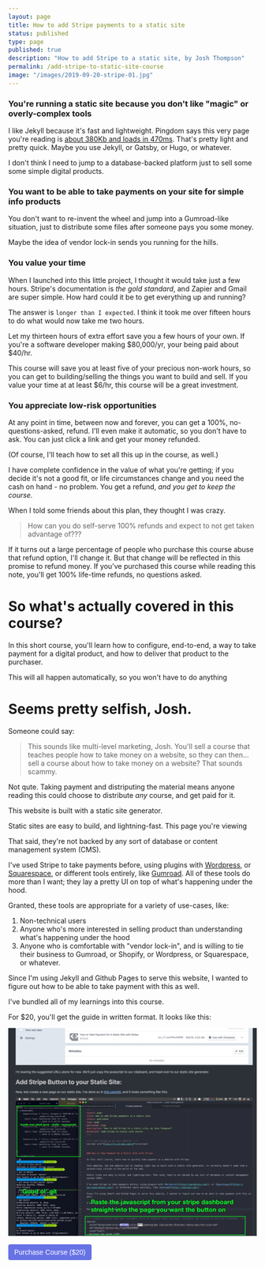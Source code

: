 ```yaml
---
layout: page
title: How to add Stripe payments to a static site
status: published
type: page
published: true
description: "How to add Stripe to a static site, by Josh Thompson"
permalink: /add-stripe-to-static-site-course
image: "/images/2019-09-20-stripe-01.jpg"
---
```


### You're running a static site because you don't like "magic" or overly-complex tools

I like Jekyll because it's fast and lightweight. Pingdom says this very page you're reading is [about 380Kb and loads in 470ms](https://tools.pingdom.com/#5b53cbf885c00000). That's pretty light and pretty quick.  Maybe you use Jekyll, or Gatsby, or Hugo, or whatever. 

I don't think I need to jump to a database-backed platform just to sell some some simple digital products. 

### You want to be able to take payments on your site for simple info products

You don't want to re-invent the wheel and jump into a Gumroad-like situation, just to distribute some files after someone pays you some money. 

Maybe the idea of vendor lock-in sends you running for the hills. 

### You value your time

When I launched into this little project, I thought it would take just a few hours. Stripe's documentation is _the gold standard_, and Zapier and Gmail are super simple. How hard could it be to get everything up and running?

The answer is `longer than I expected`. I think it took me over fifteen hours to do what would now take me two hours. 

Let my thirteen hours of extra effort save you a few hours of your own. If you're a software developer making $80,000/yr, your being paid about $40/hr. 

This course will save you at least five of your precious non-work hours, so you can get to building/selling the things you want to build and sell. If you value your time at at least $6/hr, this course will be a great investment. 

### You appreciate low-risk opportunities

At any point in time, between now and forever, you can get a 100%, no-questions-asked, refund. I'll even make it automatic, so you don't have to ask. You can just click a link and get your money refunded. 

(Of course, I'll teach how to set all this up in the course, as well.)

I have complete confidence in the value of what you're getting; if you decide it's not a good fit, or life circumstances change and you need the cash on hand - no problem. You get a refund, _and you get to keep the course._

When I told some friends about this plan, they thought I was crazy. 

> How can you do self-serve 100% refunds and expect to not get taken advantage of???

If it turns out a large percentage of people who purchase this course abuse that refund option, I'll change it. But that change will be reflected in this promise to refund money. If you've purchased this course while reading this note, you'll get 100% life-time refunds, no questions asked. 

# So what's actually covered in this course?

In this short course, you'll learn how to configure, end-to-end, a way to take payment for a digital product, and how to deliver that product to the purchaser. 

This will all happen automatically, so you won't have to do anything 

# Seems pretty selfish, Josh.

Someone could say:

> This sounds like multi-level marketing, Josh. You'll sell a course that teaches people how to take money on a website, so they can then... sell a course about how to take money on a website? That sounds scammy. 

Not qute. Taking payment and distriputing the material means anyone reading this could choose to distribute _any_ course, and get paid for it. 

This website is built with a static site generator. 

Static sites are easy to build, and lightning-fast. This page you're viewing 

That said, they're not backed by any sort of database or content management system (CMS). 

I've used Stripe to take payments before, using plugins with [Wordpress](https://wordpress.com/), or [Squarespace](https://www.squarespace.com/), or different tools entirely, like [Gumroad](https://gumroad.com/). All of these tools do more than I want; they lay a pretty UI on top of what's happening under the hood.

Granted, these tools are appropriate for a variety of use-cases, like:
1. Non-technical users
2. Anyone who's more interested in selling product than understanding what's happening under the hood
3. Anyone who is comfortable with "vendor lock-in", and is willing to tie their business to Gumroad, or Shopify, or Wordpress, or Squarespace, or whatever. 

Since I'm using Jekyll and Github Pages to serve this website, I wanted to figure out how to be able to take payment with this as well. 

I've bundled all of my learnings into this course.

For $20, you'll get the guide in written format. It looks like this:

![course preview](/images/2019-09-20-stripe-01.jpg)

<!-- Load Stripe.js on your website. -->
<script src="https://js.stripe.com/v3"></script>

<!-- Create a button that your customers click to complete their purchase. Customize the styling to suit your branding. -->
<button
  style="background-color:#6772E5;color:#FFF;padding:8px 12px;border:0;border-radius:4px;font-size:1em"
  id="checkout-button-sku_Fo5gnUdda4RhOF"
  role="link">
  Purchase Course ($20)
</button>

<div id="error-message"></div>

<script>
  var stripe = Stripe('pk_test_xTwpkoUrsCpAxKwm69tBZEAe');

  var checkoutButton = document.getElementById('checkout-button-sku_Fo5gnUdda4RhOF');
  checkoutButton.addEventListener('click', function () {
    stripe.redirectToCheckout({
      items: [{sku: 'sku_Fo5gnUdda4RhOF', quantity: 1}],
      successUrl: window.location.protocol + '//josh.works/success',
      cancelUrl: window.location.protocol + '//josh.works/canceled',
    })
    .then(function (result) {
      if (result.error) {
        var displayError = document.getElementById('error-message');
        displayError.textContent = result.error.message;
      }
    });
  });
</script>


